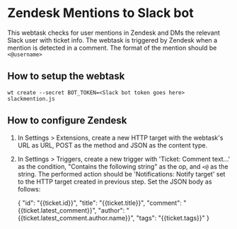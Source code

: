 # Zendesk Mentions to Slack bot

This webtask checks for user mentions in Zendesk and DMs the relevant Slack user with ticket info. The webtask is triggered by Zendesk when a mention is detected in a comment. The format of the mention should be `<@username>`

## How to setup the webtask

    wt create --secret BOT_TOKEN=<Slack bot token goes here> slackmention.js

## How to configure Zendesk

1. In Settings > Extensions, create a new HTTP target with the webtask's URL as URL, POST as the method and JSON as the content type.
2. In Settings > Triggers, create a new trigger with 'Ticket: Comment text...' as the condition, "Contains the following string" as the op, and `<@` as the string. The performed action should be 'Notifications: Notify target' set to the HTTP target created in previous step. Set the JSON body as follows:

    {
      "id": "{{ticket.id}}",
      "title": "{{ticket.title}}",
      "comment": "{{ticket.latest_comment}}",
      "author": "{{ticket.latest_comment.author.name}}",
      "tags": "{{ticket.tags}}"
    }

